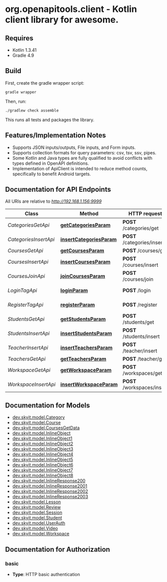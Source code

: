 # org.openapitools.client - Kotlin client library for awesome.

## Requires

* Kotlin 1.3.41
* Gradle 4.9

## Build

First, create the gradle wrapper script:

```
gradle wrapper
```

Then, run:

```
./gradlew check assemble
```

This runs all tests and packages the library.

## Features/Implementation Notes

* Supports JSON inputs/outputs, File inputs, and Form inputs.
* Supports collection formats for query parameters: csv, tsv, ssv, pipes.
* Some Kotlin and Java types are fully qualified to avoid conflicts with types defined in OpenAPI definitions.
* Implementation of ApiClient is intended to reduce method counts, specifically to benefit Android targets.

<a name="documentation-for-api-endpoints"></a>
## Documentation for API Endpoints

All URIs are relative to *http://192.168.1.156:9999*

Class | Method | HTTP request | Description
------------ | ------------- | ------------- | -------------
*CategoriesGetApi* | [**getCategoriesParam**](docs/CategoriesGetApi.md#getcategoriesparam) | **POST** /categories/get | 
*CategoriesInsertApi* | [**insertCategoriesParam**](docs/CategoriesInsertApi.md#insertcategoriesparam) | **POST** /categories/insert | 
*CoursesGetApi* | [**getCoursesParam**](docs/CoursesGetApi.md#getcoursesparam) | **POST** /courses/get | 
*CoursesInsertApi* | [**insertCoursesParam**](docs/CoursesInsertApi.md#insertcoursesparam) | **POST** /courses/insert | 
*CoursesJoinApi* | [**joinCoursesParam**](docs/CoursesJoinApi.md#joincoursesparam) | **POST** /courses/join | 
*LoginTagApi* | [**loginParam**](docs/LoginTagApi.md#loginparam) | **POST** /login | Login into application.
*RegisterTagApi* | [**registerParam**](docs/RegisterTagApi.md#registerparam) | **POST** /register | Register to application.
*StudentsGetApi* | [**getStudentsParam**](docs/StudentsGetApi.md#getstudentsparam) | **POST** /students/get | 
*StudentsInsertApi* | [**insertStudentsParam**](docs/StudentsInsertApi.md#insertstudentsparam) | **POST** /students/insert | 
*TeacherInsertApi* | [**insertTeachersParam**](docs/TeacherInsertApi.md#insertteachersparam) | **POST** /teacher/insert | 
*TeachersGetApi* | [**getTeachersParam**](docs/TeachersGetApi.md#getteachersparam) | **POST** /teacher/get | 
*WorkspaceGetApi* | [**getWorkspaceParam**](docs/WorkspaceGetApi.md#getworkspaceparam) | **POST** /workspaces/get | 
*WorkspaceInsertApi* | [**insertWorkspaceParam**](docs/WorkspaceInsertApi.md#insertworkspaceparam) | **POST** /workspaces/insert | 


<a name="documentation-for-models"></a>
## Documentation for Models

 - [dev.skyit.model.Category](docs/Category.md)
 - [dev.skyit.model.Course](docs/Course.md)
 - [dev.skyit.model.CoursesGetData](docs/CoursesGetData.md)
 - [dev.skyit.model.InlineObject](docs/InlineObject.md)
 - [dev.skyit.model.InlineObject1](docs/InlineObject1.md)
 - [dev.skyit.model.InlineObject2](docs/InlineObject2.md)
 - [dev.skyit.model.InlineObject3](docs/InlineObject3.md)
 - [dev.skyit.model.InlineObject4](docs/InlineObject4.md)
 - [dev.skyit.model.InlineObject5](docs/InlineObject5.md)
 - [dev.skyit.model.InlineObject6](docs/InlineObject6.md)
 - [dev.skyit.model.InlineObject7](docs/InlineObject7.md)
 - [dev.skyit.model.InlineObject8](docs/InlineObject8.md)
 - [dev.skyit.model.InlineResponse200](docs/InlineResponse200.md)
 - [dev.skyit.model.InlineResponse2001](docs/InlineResponse2001.md)
 - [dev.skyit.model.InlineResponse2002](docs/InlineResponse2002.md)
 - [dev.skyit.model.InlineResponse2003](docs/InlineResponse2003.md)
 - [dev.skyit.model.Lesson](docs/Lesson.md)
 - [dev.skyit.model.Review](docs/Review.md)
 - [dev.skyit.model.Session](docs/Session.md)
 - [dev.skyit.model.Student](docs/Student.md)
 - [dev.skyit.model.UserAuth](docs/UserAuth.md)
 - [dev.skyit.model.Video](docs/Video.md)
 - [dev.skyit.model.Workspace](docs/Workspace.md)


<a name="documentation-for-authorization"></a>
## Documentation for Authorization

<a name="basic"></a>
### basic

- **Type**: HTTP basic authentication

